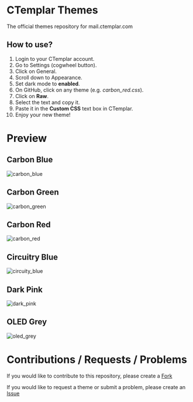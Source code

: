 # CTemplar Themes

The official themes repository for mail.ctemplar.com

## How to use?

1. Login to your CTemplar account.
2. Go to Settings (cogwheel button).
3. Click on General.
4. Scroll down to Appearance.
5. Set dark mode to **enabled**.
6. On GitHub, click on any theme (e.g. *carbon_red.css*).
7. Click on **Raw**.
8. Select the text and copy it.
9. Paste it in the **Custom CSS** text box in CTemplar.
10. Enjoy your new theme!

# Preview

## Carbon Blue
![carbon_blue](https://user-images.githubusercontent.com/80723977/116143368-f80ee200-a6d2-11eb-8ced-211e91bd8b85.png)

## Carbon Green
![carbon_green](https://user-images.githubusercontent.com/80723977/116143369-f8a77880-a6d2-11eb-82ce-4f607a7f46da.png)

## Carbon Red
![carbon_red](https://user-images.githubusercontent.com/80723977/116143364-f7764b80-a6d2-11eb-8cb3-b658901ce5d9.png)

## Circuitry Blue
![circuity_blue](https://user-images.githubusercontent.com/80723977/116143366-f80ee200-a6d2-11eb-8b27-5f8490bbdf33.png)

## Dark Pink
![dark_pink](https://user-images.githubusercontent.com/80723977/116143365-f80ee200-a6d2-11eb-8757-1a204896fffc.png)

## OLED Grey
![oled_grey](https://user-images.githubusercontent.com/80723977/116143360-f6ddb500-a6d2-11eb-9150-920ac9fbdd7c.png)

# Contributions / Requests / Problems

If you would like to contribute to this repository, please create a [Fork](https://github.com/OneWhiteBird/ctemplar-themes/fork)

If you would like to request a theme or submit a problem, please create an [Issue](https://github.com/OneWhiteBird/ctemplar-themes/issues)
